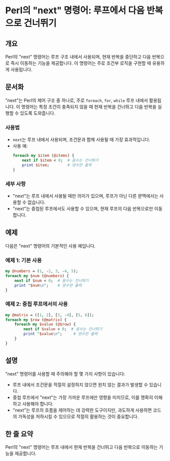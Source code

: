 <!--
Meta Description: # Perl의 "next" 명령어: 루프에서 다음 반복으로 건너뛰기 ## 개요 Perl의 "next" 명령어는 루프 구조 내에서 사용되며, 현재 반복을 중단하고 다음 반복으로 즉시 이동하는 기능을 제공합니다. 이 명령어는 주로 조건부 로직을 구현할 때 유용하게 사용됩니...
Meta Keywords: next, 내에서, foreach, perl의, 건너뛰기
-->

# Perl의 "next" 명령어: 루프에서 다음 반복으로 건너뛰기

## 개요
Perl의 "next" 명령어는 루프 구조 내에서 사용되며, 현재 반복을 중단하고 다음 반복으로 즉시 이동하는 기능을 제공합니다. 이 명령어는 주로 조건부 로직을 구현할 때 유용하게 사용됩니다.

## 문서화
"next"는 Perl의 제어 구조 중 하나로, 주로 `foreach`, `for`, `while` 루프 내에서 활용됩니다. 이 명령어는 특정 조건이 충족되지 않을 때 현재 반복을 건너뛰고 다음 반복을 실행할 수 있도록 도와줍니다. 

### 사용법
- `next`는 루프 내에서 사용되며, 조건문과 함께 사용될 때 가장 효과적입니다.
- 사용 예:
  ```perl
  foreach my $item (@items) {
      next if $item < 0;  # 음수는 건너뛰기
      print $item;        # 양수만 출력
  }
  ```

### 세부 사항
- "next"는 루프 내에서 사용될 때만 의미가 있으며, 루프가 아닌 다른 문맥에서는 사용할 수 없습니다.
- "next"는 중첩된 루프에서도 사용할 수 있으며, 현재 루프의 다음 반복으로만 이동합니다.

## 예제
다음은 "next" 명령어의 기본적인 사용 예입니다.

### 예제 1: 기본 사용
```perl
my @numbers = (1, -2, 3, -4, 5);
foreach my $num (@numbers) {
    next if $num < 0;  # 음수는 건너뛰기
    print "$num\n";    # 양수만 출력
}
```

### 예제 2: 중첩 루프에서의 사용
```perl
my @matrix = ([1, 2], [3, -4], [5, 6]);
foreach my $row (@matrix) {
    foreach my $value (@$row) {
        next if $value < 0;  # 음수는 건너뛰기
        print "$value\n";     # 양수만 출력
    }
}
```

## 설명
"next" 명령어를 사용할 때 주의해야 할 몇 가지 사항이 있습니다:
- 루프 내에서 조건문을 적절히 설정하지 않으면 원치 않는 결과가 발생할 수 있습니다.
- 중첩 루프에서 "next"는 가장 가까운 루프에만 영향을 미치므로, 이를 명확히 이해하고 사용해야 합니다.
- "next"는 루프의 흐름을 제어하는 데 강력한 도구이지만, 과도하게 사용하면 코드의 가독성을 저하시킬 수 있으므로 적절히 활용하는 것이 중요합니다.

## 한 줄 요약
Perl의 "next" 명령어는 루프 내에서 현재 반복을 건너뛰고 다음 반복으로 이동하는 기능을 제공합니다.